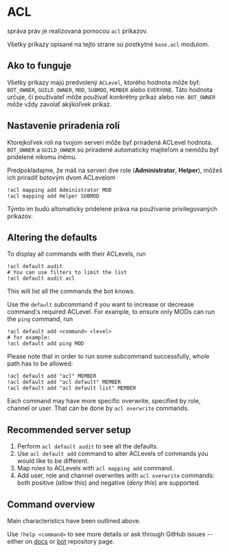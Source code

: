 # ACL

správa práv je realizovaná pomocou `acl` príkazov.

Všetky príkazy opísané na tejto strane sú postkytné `base.acl` modulom.

## Ako to funguje

Všetky príkazy majú predvolený `ACLevel`, ktorého hodnota môže byť: `BOT_OWNER`, `GUILD_OWNER`, `MOD`, `SUBMOD`, `MEMBER` alebo `EVERYONE`.
Táto hodnota určuje, či používateľ môže používať konkrétny príkaz alebo nie.
`BOT_OWNER` môže vždy zavolať akýkoľvek príkaz.

## Nastavenie priradenia rolí

Ktorejkoľvek roli na tvojom serveri môže byť priradená ACLevel hodnota.
`BOT_OWNER` a `GUILD_OWNER` sú priradené automaticky majiteľom a nemôžu byť pridelené nikomu inému.

Predpokladajme, že máš na serveri dve role (**Administrator**, **Helper**), môžeš ich priradiť botovým dvom ACLevelom

```
!acl mapping add Administrator MOD
!acl mapping add Helper SUBMOD
```

Týmto im budú altomaticky pridelené práva na používanie privilegovaných príkazov.

## Altering the defaults

To display all commands with their ACLevels, run

```
!acl default audit
# You can use filters to limit the list
!acl default audit acl
```

This will list all the commands the bot knows.

Use the `default` subcommand if you want to increase or decrease command's required ACLevel.
For example, to ensure only MODs can run the `ping` command, run

```
!acl default add <command> <level>
# for example:
!acl default add ping MOD
```

Please note that in order to run some subcommand successfully, whole path has to be allowed:

```
!acl default add "acl" MEMBER
!acl default add "acl default" MEMBER
!acl default add "acl default list" MEMBER
```

Each command may have more specific overwrite, specified by role, channel or user. That can be done by `acl overwrite` commands.

## Recommended server setup

1. Perform `acl default audit` to see all the defaults.
2. Use `acl default add` command to alter ACLevels of commands you would like to be different.
3. Map roles to ACLevels with `acl mapping add` command.
4. Add user, role and channel overwrites with `acl overwrite` commands: both positive (*allow this*) and negative (*deny this*) are supported.

## Command overview

Main characteristics have been outlined above.

Use `!help <command>` to see more details or ask through GitHub issues -- either on
[docs](https://github.com/pumpkin-py/docs/issues) or
[bot](https://github.com/pumpkin-py/pumpkin-py/issues) repository page.
